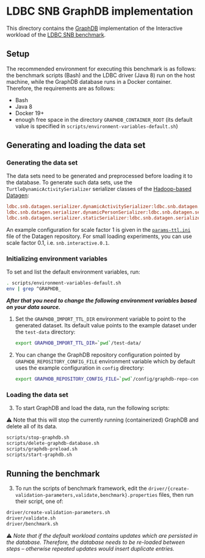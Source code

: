 # LDBC SNB GraphDB implementation

This directory contains the [GraphDB](https://www.ontotext.com/products/graphdb/) implementation of the Interactive workload of the [LDBC SNB benchmark](https://github.com/ldbc/ldbc_snb_docs).

## Setup

The recommended environment for executing this benchmark is as follows: the benchmark scripts (Bash) and the LDBC driver (Java 8) run on the host machine, while the GraphDB database runs in a Docker container. Therefore, the requirements are as follows:

* Bash
* Java 8
* Docker 19+
* enough free space in the directory `GRAPHDB_CONTAINER_ROOT` (its default value is specified in `scripts/environment-variables-default.sh`)

## Generating and loading the data set

### Generating the data set

The data sets need to be generated and preprocessed before loading it to the database. To generate such data sets, use the `TurtleDynamicActivitySerializer` serializer classes of the [Hadoop-based Datagen](https://github.com/ldbc/ldbc_snb_datagen_hadoop):

```ini
ldbc.snb.datagen.serializer.dynamicActivitySerializer:ldbc.snb.datagen.serializer.snb.turtle.TurtleDynamicActivitySerializer
ldbc.snb.datagen.serializer.dynamicPersonSerializer:ldbc.snb.datagen.serializer.snb.turtle.TurtleDynamicPersonSerializer
ldbc.snb.datagen.serializer.staticSerializer:ldbc.snb.datagen.serializer.snb.turtle.TurtleStaticSerializer
```

An example configuration for scale factor 1 is given in the [`params-ttl.ini`](https://github.com/ldbc/ldbc_snb_datagen_hadoop/blob/main/params-ttl.ini) file of the Datagen repository. For small loading experiments, you can use scale factor 0.1, i.e. `snb.interactive.0.1`.

### Initializing environment variables

To set and list the default environment variables, run:

```bash
. scripts/environment-variables-default.sh
env | grep ^GRAPHDB_
```

***After that you need to change the following environment variables based on your data source.***

1. Set the `GRAPHDB_IMPORT_TTL_DIR` environment variable to point to the generated dataset. Its default value points to the example dataset under the `test-data` directory:

    ```bash
    export GRAPHDB_IMPORT_TTL_DIR=`pwd`/test-data/
    ```

2. You can change the GraphDB repository configuration pointed by `GRAPHDB_REPOSITORY_CONFIG_FILE` environment variable which by default uses the example configuration in `config` directory:

    ```bash
    export GRAPHDB_REPOSITORY_CONFIG_FILE=`pwd`/config/graphdb-repo-config.ttl
    ```

### Loading the data set

3. To start GraphDB and load the data, run the following scripts:

:warning: Note that this will stop the currently running (containerized) GraphDB and delete all of its data.

```bash
scripts/stop-graphdb.sh
scripts/delete-graphdb-database.sh
scripts/graphdb-preload.sh
scripts/start-graphdb.sh
```

## Running the benchmark

3. To run the scripts of benchmark framework, edit the `driver/{create-validation-parameters,validate,benchmark}.properties` files, then run their script, one of:

```bash
driver/create-validation-parameters.sh
driver/validate.sh
driver/benchmark.sh
 ```

:warning: *Note that if the default workload contains updates which are persisted in the database. Therefore, the database needs to be re-loaded between steps – otherwise repeated updates would insert duplicate entries.*



